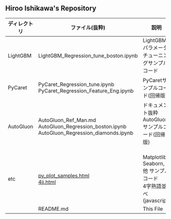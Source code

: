 ## Hiroo Ishikawa's Repository

|ディレクトリ|ファイル(抜粋)|説明|
|-----|-----|-----|
|LightGBM|LightGBM_Regression_tune_boston.ipynb|LightGBMパラメータチューニングサンプルコード|
|PyCaret|PyCaret_Regression_tune.ipynb<br>PyCaret_Regression_Feature_Eng.ipynb|PyCaretサンプルコード(回帰版)|
|AutoGluon|AutoGluon_Ref_Man.md<br>AutoGluon_Regression_boston.ipynb<br>AutoGluon_Regression_diamonds.ipynb|ドキュメント抜粋<br>AutoGluonサンプルコード(回帰版)<br><br>|
|etc|[py_plot_samples.html](https://hr-ishikawa.github.io/pub/etc/py_plot_samples.html)<br>[4ji.html](https://hr-ishikawa.github.io/pub/etc/4ji.html)|Matplotlib, Seaborn, 他 サンプルコード<br>4字熟語並べ(javascript)|
||README.md|This File|
